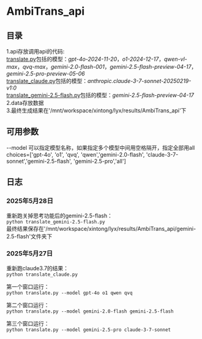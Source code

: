 # AmbiTrans_api  

## 目录  
1.api存放调用api的代码:  
[translate.py](https://github.com/magfox26/AmbiTrans_api/blob/main/api/translate.py)包括的模型：*gpt-4o-2024-11-20*，*o1-2024-12-17*，*qwen-vl-max*，*qvq-max*，*gemini-2.0-flash-001*，*gemini-2.5-flash-preview-04-17*，*gemini-2.5-pro-preview-05-06*  
[translate_claude.py](https://github.com/magfox26/AmbiTrans_api/blob/main/api/translate_claude.py)包括的模型：*anthropic.claude-3-7-sonnet-20250219-v1:0*     
[translate_gemini-2.5-flash.py](https://github.com/magfox26/AmbiTrans_api/blob/main/api/translate_gemini-2.5-flash.py)包括的模型：*gemini-2.5-flash-preview-04-17*
2.data存放数据  
3.最终生成结果在'/mnt/workspace/xintong/lyx/results/AmbiTrans_api'下

## 可用参数   
--model 可以指定模型名称，如果指定多个模型中间用空格隔开，指定全部用all  
choices=['gpt-4o', 'o1', 'qvq', 'qwen','gemini-2.0-flash', 'claude-3-7-sonnet','gemini-2.5-flash', 'gemini-2.5-pro','all']  

## 日志  
### 2025年5月28日  
重新跑关掉思考功能后的gemini-2.5-flash：  
`python translate_gemini-2.5-flash.py`  
最终结果保存在'/mnt/workspace/xintong/lyx/results/AmbiTrans_api/gemini-2.5-flash'文件夹下
  
### 2025年5月27日  
重新跑claude3.7的结果：  
`python translate_claude.py`

第一个窗口运行：  
`python translate.py --model gpt-4o o1 qwen qvq`

第二个窗口运行：  
`python translate.py --model gemini-2.0-flash gemini-2.5-flash`

第三个窗口运行：  
`python translate.py --model gemini-2.5-pro claude-3-7-sonnet`

